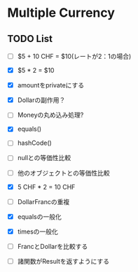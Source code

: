 # Multiple Currency
## TODO List
- [ ] $5 + 10 CHF = $10(レートが2：1の場合)
- [x] $5 * 2 = $10
- [x] amountをprivateにする
- [x] Dollarの副作用？
- [ ] Moneyの丸め込み処理?
- [x] equals()
- [ ] hashCode()
- [ ] nullとの等価性比較
- [ ] 他のオブジェクトとの等価性比較
- [x] 5 CHF * 2 = 10 CHF
- [ ] DollarFrancの重複
- [x] equalsの一般化
- [x] timesの一般化
- [ ] FrancとDollarを比較する

- [ ] 諸関数がResultを返すようにする